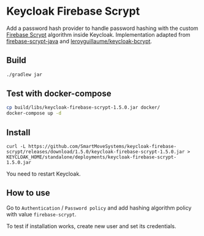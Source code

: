 # Keycloak Firebase Scrypt

Add a password hash provider to handle password hashing with the custom [Firebase Scrypt](https://github.com/firebase/scrypt) algorithm inside Keycloak.
Implementation adapted from [firebase-scrypt-java](https://github.com/SmartMoveSystems/firebase-scrypt-java) and [leroyguillaume/keycloak-bcrypt](https://github.com/leroyguillaume/keycloak-bcrypt).

## Build
```bash
./gradlew jar
```

## Test with docker-compose
```bash
cp build/libs/keycloak-firebase-scrypt-1.5.0.jar docker/
docker-compose up -d
```

## Install
```
curl -L https://github.com/SmartMoveSystems/keycloak-firebase-scrypt/releases/download/1.5.0/keycloak-firebase-scrypt-1.5.0.jar > KEYCLOAK_HOME/standalone/deployments/keycloak-firebase-scrypt-1.5.0.jar
```
You need to restart Keycloak.

## How to use
Go to `Authentication` / `Password policy` and add hashing algorithm policy with value `firebase-scrypt`.

To test if installation works, create new user and set its credentials.
